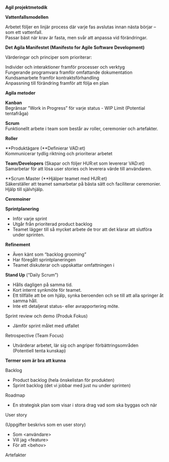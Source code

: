 **Agil projektmetodik**

**Vattenfallsmodellen**

Arbetet följer en linjär process där varje fas avslutas innan nästa börjar – som ett vattenfall.   
Passar bäst när krav är fasta, men svår att anpassa vid förändringar.

**Det Agila Manifestet (Manifesto for Agile Software Development)**

Värderingar och principer som prioriterar:

Individer och interaktioner framför processer och verktyg  
Fungerande programvara framför omfattande dokumentation  
Kundsamarbete framför kontraktsförhandling  
Anpassning till förändring framför att följa en plan

**Agila metoder**

**Kanban**  
Begränsar ”Work in Progress” för varje status \- WIP Limit (Potential tentafråga)

**Scrum**  
Funktionellt arbete i team som består av roller, ceremonier och artefakter.

**Roller**

**Produktägare (**Definierar VAD:et)  
Kommunicerar tydlig riktning och prioriterar arbetet

**Team/Developers** (Skapar och följer HUR:et som levererar VAD:et)  
Samarbetar för att lösa user stories och leverera värde till användaren. 

**Scrum Master (**Hjälper teamet med HUR:et)  
Säkerställer att teamet samarbetar på bästa sätt och faciliterar ceremonier. Hjälp till självhjälp. 

**Ceremoiner**

**Sprintplanering**

- Inför varje sprint  
- Utgår från prioriterad product backlog  
- Teamet lägger till så mycket arbete de tror att det klarar att slutföra under sprinten.


**Refinement**

- Även känt som “backlog grooming”  
- Har föregått sprintplaneringen  
- Teamet diskuterar och uppskattar omfattningen i 

**Stand Up** (“Daily Scrum”)

- Hålls dagligen på samma tid.   
- Kort internt synkmöte för teamet.  
- Ett tillfälle att be om hjälp, synka beroenden och se till att alla springer åt samma håll.  
- Inte ett detaljerat status- eller avrapportering möte. 

Sprint review och demo (Produk Fokus) 

- Jämför sprint målet med utfallet

Retrospective (Team Focus) 

- Utvärderar arbetet, lär sig och angriper förbättringsområden   
  (Potentiell tenta kunskap) 


  




**Termer som är bra att kunna**

Backlog

- Product backlog (hela önskelistan för produkten)   
- Sprint backlog (det vi jobbar med just nu under sprinten)

Roadmap

- En strategisk plan som visar i stora drag vad som ska byggas och när

User story

(Uppgifter beskrivs som en user story)

- Som \<användare\>  
- Vill jag \<feature\>  
- För att \<behov\>

Artefakter